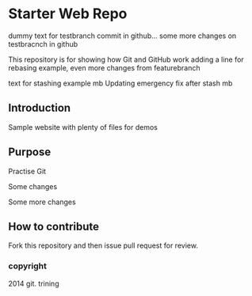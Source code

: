 # Starter Web Repo

dummy text for testbranch commit in github...
some more changes on testbracnch in github

This repository is for showing how Git and GitHub work
adding a line for rebasing example, 
even more changes from featurebranch 

text for stashing example mb
Updating emergency fix after stash mb

## Introduction

Sample website with plenty of files for demos

## Purpose

Practise Git 

Some changes

Some more changes

## How to contribute
Fork this repository and then issue pull request for review.

### copyright

2014 git. trining
